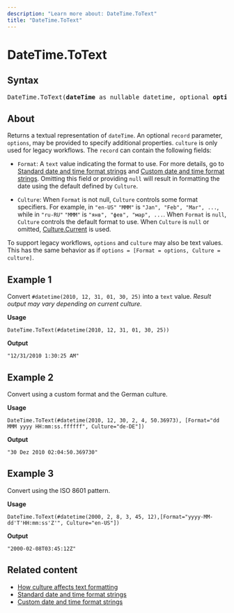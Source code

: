 ```yaml
---
description: "Learn more about: DateTime.ToText"
title: "DateTime.ToText"
---
```

# DateTime.ToText

## Syntax

<pre>
DateTime.ToText(<b>dateTime</b> as nullable datetime, optional <b>options</b> as any, optional <b>culture</b> as nullable text) as nullable text
</pre>

## About

Returns a textual representation of `dateTime`. An optional `record` parameter, `options`, may be provided to specify additional properties. `culture` is only used for legacy workflows. The `record` can contain the following fields:

* `Format`: A `text` value indicating the format to use. For more details, go to [Standard date and time format strings](standard-date-and-time-format-strings.md) and [Custom date and time format strings](custom-date-and-time-format-strings.md). Omitting this field or providing `null` will result in formatting the date using the default defined by `Culture`.

* `Culture`: When `Format` is not null, `Culture` controls some format specifiers. For example, in `"en-US"` `"MMM"` is `"Jan", "Feb", "Mar", ...`, while in `"ru-RU"` `"MMM"` is `"янв", "фев", "мар", ...`. When `Format` is `null`, `Culture` controls the default format to use. When `Culture` is `null` or omitted, [Culture.Current](culture-current.md) is used.

To support legacy workflows, `options` and `culture` may also be text values. This has the same behavior as if `options = [Format = options, Culture = culture]`.

## Example 1

Convert `#datetime(2010, 12, 31, 01, 30, 25)` into a `text` value. *Result output may vary depending on current culture.*

**Usage**

```powerquery-m
DateTime.ToText(#datetime(2010, 12, 31, 01, 30, 25))
```

**Output**

`"12/31/2010 1:30:25 AM"`

## Example 2

Convert using a custom format and the German culture.

**Usage**

```powerquery-m
DateTime.ToText(#datetime(2010, 12, 30, 2, 4, 50.36973), [Format="dd MMM yyyy HH:mm:ss.ffffff", Culture="de-DE"])
```

**Output**

`"30 Dez 2010 02:04:50.369730"`

## Example 3

Convert using the ISO 8601 pattern.

**Usage**

```powerquery-m
DateTime.ToText(#datetime(2000, 2, 8, 3, 45, 12),[Format="yyyy-MM-dd'T'HH:mm:ss'Z'", Culture="en-US"])
```

**Output**

`"2000-02-08T03:45:12Z"`

## Related content

* [How culture affects text formatting](how-culture-affects-text-formatting.md)
* [Standard date and time format strings](standard-date-and-time-format-strings.md)
* [Custom date and time format strings](custom-date-and-time-format-strings.md)
